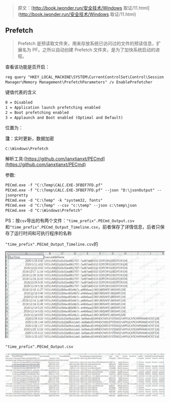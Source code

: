 > 原文：[http://book.iwonder.run/安全技术/Windows 取证/11.html](http://book.iwonder.run/安全技术/Windows 取证/11.html)

## Prefetch

> Prefetch 是预读取文件夹，用来存放系统已访问过的文件的预读信息，扩展名为 PF。之所以自动创建 Prefetch 文件夹，是为了加快系统启动的进程。

查看该功能是否开启：

```
reg query "HKEY_LOCAL_MACHINE\SYSTEM\CurrentControlSet\Control\Session Manager\Memory Management\PrefetchParameters" /v EnablePrefetcher 
```

键值代表的含义

```
0 = Disabled
1 = Application launch prefetching enabled
2 = Boot prefetching enabled
3 = Applaunch and Boot enabled (Optimal and Default) 
```

位置为：

**注**：实时更新，数据加密

```
C:\Windows\Prefetch 
```

解析工具:[https://github.com/ianxtianxt/PECmd](https://github.com/ianxtianxt/PECmd)

参数:

```
PECmd.exe -f "C:\Temp\CALC.EXE-3FBEF7FD.pf"
PECmd.exe -f "C:\Temp\CALC.EXE-3FBEF7FD.pf" --json "D:\jsonOutput" --jsonpretty
PECmd.exe -d "C:\Temp" -k "system32, fonts"
PECmd.exe -d "C:\Temp" --csv "c:\temp" --json c:\temp\json
PECmd.exe -d "C:\Windows\Prefetch" 
```

PS：按`csv`导出的有两个文件：`"time_prefix".PECmd_Output.csv`和`"time_prefix".PECmd_Output_Timeline.csv`，前者保存了详情信息，后者只保存了运行时间和可执行程序的名称

`"time_prefix".PECmd_Output_Timeline.csv`的

![image](img/798dddc9aba145f47a29812ce9339355.png)

`"time_prefix".PECmd_Output.csv`

![image](img/f00be0e2ae1bc48b72a4db0458857739.png)

